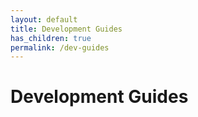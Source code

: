 ```yaml
---
layout: default
title: Development Guides
has_children: true
permalink: /dev-guides
---
```


# Development Guides
